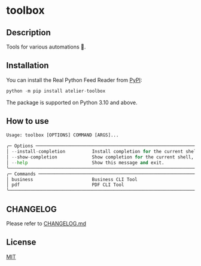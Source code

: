 # toolbox

## Description

Tools for various automations 🧰.

## Installation

You can install the Real Python Feed Reader from [PyPI](https://pypi.org/):

```python
python -m pip install atelier-toolbox
```
The package is supported on Python 3.10 and above.


## How to use

```python
Usage: toolbox [OPTIONS] COMMAND [ARGS]...                                                                               
                                                                                                                          
╭─ Options ──────────────────────────────────────────────────────────────────────────────────────────────────────────────╮
│ --install-completion          Install completion for the current shell.                                                │
│ --show-completion             Show completion for the current shell, to copy it or customize the installation.         │
│ --help                        Show this message and exit.                                                              │
╰────────────────────────────────────────────────────────────────────────────────────────────────────────────────────────╯
╭─ Commands ─────────────────────────────────────────────────────────────────────────────────────────────────────────────╮
│ business                      Business CLI Tool                                                                        │
│ pdf                           PDF CLI Tool                                                                             │
╰────────────────────────────────────────────────────────────────────────────────────────────────────────────────────────╯
```

## CHANGELOG
 Please refer to [CHANGELOG.md](https://github.com/mihaichris/toolbox/blob/main/CHANGELOG.md)

## License
[MIT](https://opensource.org/licenses/MIT)